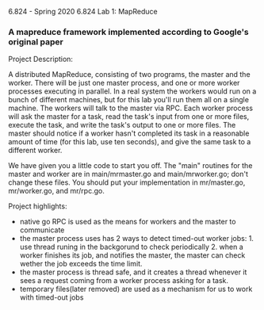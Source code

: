 6.824 - Spring 2020
6.824 Lab 1: MapReduce

### A mapreduce framework implemented according to Google's original paper

Project Description:

A distributed MapReduce, consisting of two programs, the master and the worker. There will be just one master process, and one or more worker processes executing in parallel. In a real system the workers would run on a bunch of different machines, but for this lab you'll run them all on a single machine. The workers will talk to the master via RPC. Each worker process will ask the master for a task, read the task's input from one or more files, execute the task, and write the task's output to one or more files. The master should notice if a worker hasn't completed its task in a reasonable amount of time (for this lab, use ten seconds), and give the same task to a different worker.

We have given you a little code to start you off. The "main" routines for the master and worker are in main/mrmaster.go and main/mrworker.go; don't change these files. You should put your implementation in mr/master.go, mr/worker.go, and mr/rpc.go. 


Project highlights:

- native go RPC is used as the means for workers and the master to communicate
- the master process uses has 2 ways to detect timed-out worker jobs: 1. use thread runing in the backgorund to check periodically 2. when a worker finishes its job, and notifies the master, the master can check wether the job exceeds the time limit.
- the master process is thread safe, and it creates a thread whenever it sees a request coming from a worker process asking for a task.
- temporary files(later removed) are used as a mechanism for us to work with timed-out jobs 